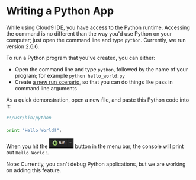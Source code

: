 # Writing a Python App

While using Cloud9 IDE, you have access to the Python runtime. Accessing the command is no different than the way you'd use Python on your computer; just open the command line and type `python`. Currently, we run version 2.6.6.

To run a Python program that you've created, you can either:

* Open the command line and  type `python`, followed by the name of your program; for example `python hello_world.py`
* Create [a new run scenario](./running_and_debugging_code.html), so that you can do things like pass in command line arguments

As a quick demonstration, open a new file, and paste this Python code into it:

```python
#!/usr/bin/python

print "Hello World!";
```

When you hit the ![The Run Button](./resources/icons/runButton.png) button in the menu bar, the console will print out `Hello World!`.

Note: Currently, you can't debug Python applications, but we are working on adding this feature.